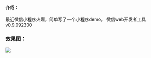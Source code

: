 #### 介绍：
最近微信小程序火爆，简单写了一个小程序demo。
微信web开发者工具 v0.9.092300
### 效果图：
![](https://github.com/qieangel2013/SmallAPP/blob/master/image/test.png)
